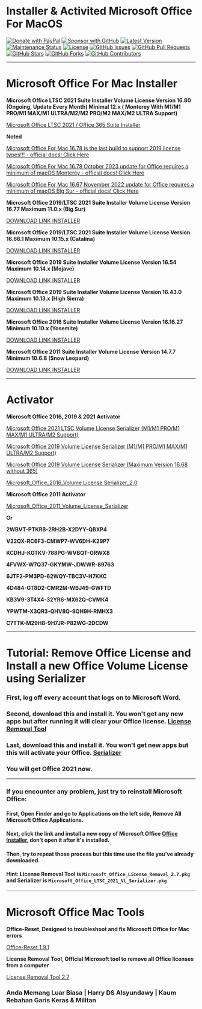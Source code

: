 # **Installer & Activited Microsoft Office For MacOS**

[![Donate with PayPal](https://img.shields.io/badge/PayPal-donate-orange)](https://www.paypal.me/alsyundawy)
[![Sponsor with GitHub](https://img.shields.io/badge/GitHub-sponsor-orange)](https://github.com/sponsors/alsyundawy)
[![Latest Version](https://img.shields.io/github/v/release/alsyundawy/Microsoft-Office-For-MacOS)](https://github.com/alsyundawy/Microsoft-Office-For-MacOS/releases)
[![Maintenance Status](https://img.shields.io/maintenance/yes/9999)](https://github.com/alsyundawy/Microsoft-Office-For-MacOS/)
[![License](https://img.shields.io/github/license/alsyundawy/Microsoft-Office-For-MacOS)](https://github.com/alsyundawy/Microsoft-Office-For-MacOS/blob/master/LICENSE)
[![GitHub Issues](https://img.shields.io/github/issues/alsyundawy/Microsoft-Office-For-MacOS)](https://github.com/alsyundawy/Microsoft-Office-For-MacOS/issues)
[![GitHub Pull Requests](https://img.shields.io/github/issues-pr/alsyundawy/Microsoft-Office-For-MacOS)](https://github.com/alsyundawy/Microsoft-Office-For-MacOS/pulls)
[![GitHub Stars](https://img.shields.io/github/stars/alsyundawy/Microsoft-Office-For-MacOS?style=social)](https://github.com/alsyundawy/Microsoft-Office-For-MacOS/stargazers)
[![GitHub Forks](https://img.shields.io/github/forks/alsyundawy/Microsoft-Office-For-MacOS?style=social)](https://github.com/alsyundawy/Microsoft-Office-For-MacOS/network/members)
[![GitHub Contributors](https://img.shields.io/github/contributors/alsyundawy/Microsoft-Office-For-MacOS?style=social)](https://github.com/alsyundawy/Microsoft-Office-For-MacOS/graphs/contributors)

---

# Microsoft Office For Mac Installer

**Microsoft Office LTSC 2021 Suite Installer Volume License Version 16.80 (Ongoing, Update Every Month) Minimal 12.x ( Monterey With M1/M1 PRO/M1 MAX/M1 ULTRA/M2/M2 PRO/M2 MAX/M2 ULTRA Support)**

[Microsoft Office LTSC 2021 / Office 365 Suite Installer](https://s.id/12HI9)

**Noted**

[Microsoft Office For Mac 16.78 is the last build to support 2019 license types!!! - official docs! Click Here](https://support.microsoft.com/office/end-of-support-for-office-2019-for-mac-f2cbba0a-0773-4b2c-b417-b20b5bb2c757)

[Microsoft Office For Mac 16.78 October 2023 update for Office requires a minimum of macOS Monterey - official docs! Click Here](https://go.microsoft.com/fwlink/?linkid=2015804)

[Microsoft Office For Mac 16.67 November 2022 update for Office requires a minimum of macOS Big Sur - official docs! Click Here](https://go.microsoft.com/fwlink/?linkid=2015804)


**Microsoft Office 2019/LTSC 2021 Suite Installer Volume License Version 16.77 Maximum 11.0.x (Big Sur)**

[DOWNLOAD LINK INSTALLER](https://s.id/1VitR)


**Microsoft Office 2019/LTSC 2021 Suite Installer Volume License Version 16.66.1 Maximum 10.15.x (Catalina)**

[DOWNLOAD LINK INSTALLER](https://s.id/1osFQ)


**Microsoft Office 2019 Suite Installer Volume License Version 16.54 Maximum 10.14.x (Mojave)**

[DOWNLOAD LINK INSTALLER](https://s.id/FIsW7)


**Microsoft Office 2019 Suite Installer Volume License Version 16.43.0 Maximum 10.13.x (High Sierra)**

[DOWNLOAD LINK INSTALLER](https://s.id/12HE8)


**Microsoft Office 2016 Suite Installer Volume License Version 16.16.27 Minimum 10.10.x (Yosemite)**

[DOWNLOAD LINK INSTALLER](https://s.id/12HGm)


**Microsoft Office 2011 Suite Installer Volume License Version 14.7.7 Minimum 10.6.8 (Snow Leopard)**

[DOWNLOAD LINK INSTALLER](https://s.id/12HH5)


---

# Activator 

**Microsoft Office 2016, 2019 & 2021 Activator**

[Microsoft Office 2021 LTSC Volume License Serializer (M1/M1 PRO/M1 MAX/M1 ULTRA/M2 Support)](https://s.id/1d4gZ)

[Microsoft Office 2019 Volume License Serializer  (M1/M1 PRO/M1 MAX/M1 ULTRA/M2 Support) ](https://s.id/1d4hh)

[Microsoft Office 2019 Volume License Serializer (Maximum Version 16.68 without 365)](https://s.id/1d4hn)

[Microsoft_Office_2016_Volume License Serializer_2.0](https://s.id/1d4hO)

**Microsoft Office 2011 Activator**

[Microsoft_Office_2011_Volume_License_Serializer](https://s.id/1d4i3)

**Or**

**2WBVT-PTKRB-2RH2B-X2DYY-QBXP4**

**V22QX-RC6F3-CMWP7-WV6DH-K29P7**

**KCDHJ-KGTKV-788PG-WVBQT-GRWX8**

**4FVWX-W7Q37-GKYMW-JDWWR-89763**

**6JTF2-PM3PD-62WQY-TBC3V-H7KKC**

**4D484-GT8D2-CMR2M-WBJ49-GWFTD**

**KB3V9-3T4X4-32YR6-MX62Q-CVMK4**

**YPWTM-X3QR3-QHV8Q-9QH9H-RMHX3**

**C7TTK-M29H8-9H7JR-P82WG-2DCDW**

---

# Tutorial: Remove Office License and Install a new Office Volume License using Serializer
### First, log off every account that logs on to Microsoft Word.
### Second, download this and install it. You won't get any new apps but after running it will clear your Office license. [License Removal Tool](https://s.id/1eS3k)
### Last, download this and install it.  You won't get new apps but this will activate your Office. [Serializer](https://s.id/1d4gZ)
### You will get Office 2021 now.

---

### If you encounter any problem, just try to reinstall Microsoft Office:
#### First, Open Finder and go to Applications on the left side, Remove All Microsoft Office Applications.
#### Next, click the link and install a new copy of Microsoft Office [Office Installer](https://s.id/12HI9), don't open it after it's installed.
#### Then, try to repeat those process but this time use the file you've already downloaded.
#### Hint: License Removal Tool is `Microsoft_Office_License_Removal_2.7.pkg` and Serializer is `Microsoft_Office_LTSC_2021_VL_Serializer.pkg`


---

# Microsoft Office Mac Tools


**Office-Reset, Designed to troubleshoot and fix Microsoft Office for Mac errors**

[Office-Reset 1.9.1](https://s.id/1eS38)

**License Removal Tool, Official Microsoft tool to remove all Office licenses from a computer**

[License Removal Tool 2.7](https://s.id/1eS3k)





### **Anda Memang Luar Biasa | Harry DS Alsyundawy | Kaum Rebahan Garis Keras & Militan**
